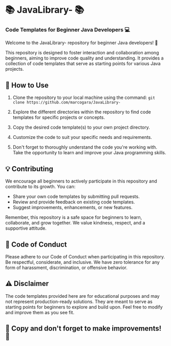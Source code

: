 # 📚 JavaLibrary- 📚

### Code Templates for Beginner Java Developers 💻

Welcome to the JavaLibrary- repository for beginner Java developers! 🌟

This repository is designed to foster interaction and collaboration among beginners, aiming to improve code quality and understanding. It provides a collection of code templates that serve as starting points for various Java projects.

## 📝 How to Use

1. Clone the repository to your local machine using the command: `git clone https://github.com/marcogara/JavaLibrary-`

2. Explore the different directories within the repository to find code templates for specific projects or concepts.

3. Copy the desired code template(s) to your own project directory.

4. Customize the code to suit your specific needs and requirements.

5. Don't forget to thoroughly understand the code you're working with. Take the opportunity to learn and improve your Java programming skills.

## 💡 Contributing

We encourage all beginners to actively participate in this repository and contribute to its growth. You can:

- Share your own code templates by submitting pull requests.
- Review and provide feedback on existing code templates.
- Suggest improvements, enhancements, or new features.

Remember, this repository is a safe space for beginners to learn, collaborate, and grow together. We value kindness, respect, and a supportive attitude.

## 🤝 Code of Conduct

Please adhere to our Code of Conduct when participating in this repository. Be respectful, considerate, and inclusive. We have zero tolerance for any form of harassment, discrimination, or offensive behavior.

## ⚠️ Disclaimer

The code templates provided here are for educational purposes and may not represent production-ready solutions. They are meant to serve as starting points for beginners to explore and build upon. Feel free to modify and improve them as you see fit.

## 🚀 Copy and don't forget to make improvements! 🚀
